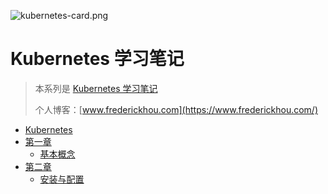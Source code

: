 
![kubernetes-card.png](https://upload-images.jianshu.io/upload_images/17904159-8da16a4b25dec4dd.png?imageMogr2/auto-orient/strip%7CimageView2/2/w/1240)

# Kubernetes 学习笔记

> 本系列是 [Kubernetes 学习笔记](https://www.huweihuang.com/kubernetes-notes/)
>
> 个人博客：[www.frederickhou.com](https://www.frederickhou.com/)

* [Kubernetes](README.md)
* [第一章](concept/README.md)
    * [基本概念](concept/kubernetes_fundation.md)
* [第二章](setup/README.md)
    * [安装与配置](setup/kubernetes_install_deploy.md)
